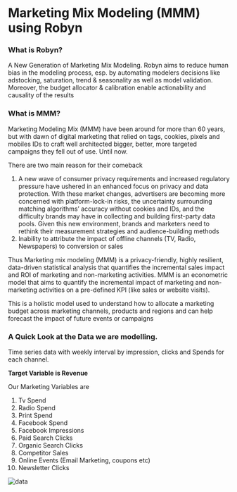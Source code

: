 # Marketing Mix Modeling (MMM) using Robyn

### What is Robyn?
A New Generation of Marketing Mix Modeling. Robyn aims to reduce human bias in the modeling process, esp. by automating modelers decisions like adstocking, saturation, trend &amp; seasonality as well as model validation. Moreover, the budget allocator &amp; calibration enable actionability and causality of the results

### What is MMM?

Marketing Modeling Mix (MMM)  have been around for more than 60 years, but with dawn of digital marketing that relied on tags, cookies, pixels and mobiles IDs to craft well architected  bigger, better, more targeted campaigns they fell out of use. Until now. 

There are two main reason for their comeback 
1. A new wave of consumer privacy requirements and increased regulatory pressure have ushered in an enhanced focus on privacy and data protection. With these market changes, advertisers are becoming more concerned with platform-lock-in risks, the uncertainty surrounding matching algorithms’ accuracy without cookies and IDs, and the difficulty brands may have in collecting and building first-party data pools. Given this new environment, brands and marketers need to rethink their measurement strategies and audience-building methods
2. Inability to attribute the impact of offline channels (TV, Radio, Newspapers) to conversion or sales 

Thus Marketing mix modeling (MMM) is a privacy-friendly, highly resilient, data-driven statistical analysis that quantifies the incremental sales impact and ROI of marketing and non-marketing activities. MMM is an econometric model that aims to quantify the incremental impact of marketing and non-marketing activities on a pre-defined KPI (like sales or website visits). 

This is a holistic model used to understand how to allocate a marketing budget across marketing channels, products and regions and can help forecast the impact of future events or campaigns

### A Quick Look at the Data we are modelling.

Time series data with weekly interval by impression, clicks and Spends for each channel. 

**Target Variable is Revenue**

Our Marketing Variables are
1. Tv Spend
2. Radio Spend
3. Print Spend
4. Facebook Spend
4. Facebook Impressions
5. Paid Search Clicks 
6. Organic Search Clicks
7. Competitor Sales
8. Online Events (Email Marketing, coupons etc) 
9. Newsletter Clicks


                                                                                                                               
                                                 
 ![data](https://user-images.githubusercontent.com/80999165/207708600-0bd58e92-a670-4b39-a452-84798f1aea6d.jpg)




